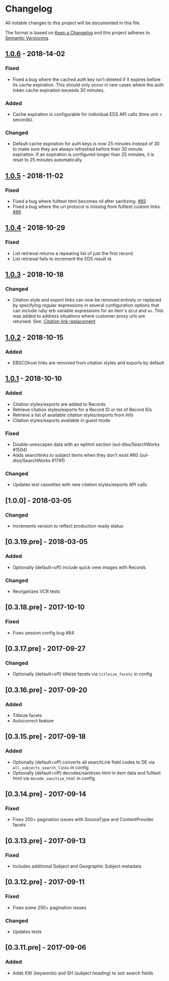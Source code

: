 # Changelog
All notable changes to this project will be documented in this file.

The format is based on [Keep a Changelog](http://keepachangelog.com/en/1.0.0/)
and this project adheres to [Semantic Versioning](http://semver.org/spec/v2.0.0.html). 

## [1.0.6] - 2018-14-02
### Fixed
- Fixed a bug where the cached auth key isn't deleted if it expires before its cache expiration. This should only occur in rare cases where the auth token cache expiration exceeds 30 minutes.
### Added
- Cache expiration is configurable for individual EDS API calls (time unit = seconds).
### Changed
- Default cache expiration for auth keys is now 25 minutes instead of 30 to make sure they are always refreshed before their 30 minute expiration. If an expiration is configured longer than 25 minutes, it is reset to 25 minutes automatically.

## [1.0.5] - 2018-11-02
### Fixed
- Fixed a bug where fulltext html becomes nil after sanitizing. [#85](https://github.com/ebsco/edsapi-ruby/issues/85) 
- Fixed a bug where the url protocol is missing from fulltext custom links. [#86](https://github.com/ebsco/edsapi-ruby/issues/86)

## [1.0.4] - 2018-10-29
### Fixed
- List retrieval returns a repeating list of just the first record. 
- List retrieval fails to increment the EDS result id.

## [1.0.3] - 2018-10-18
### Changed
- Citation style and export links can now be removed entirely or replaced by specifying regular expressions in several configuration options that can include ruby erb variable expressions for an item's `dbid` and `an`. This was added to address situations where customer proxy urls are returned. See: [Citation link replacement](https://github.com/ebsco/edsapi-ruby/wiki/Citation-link-replacement)

## [1.0.2] - 2018-10-15
### Added
- EBSCOhost links are removed from citation styles and exports by default

## [1.0.1] - 2018-10-10
### Added
- Citation styles/exports are added to Records
- Retrieve citation styles/exports for a Record ID or list of Record IDs
- Retrieve a list of available citation styles/exports from Info
- Citation styles/exports available in guest mode
### Fixed
- Double-unescapes data with an ephtml section (sul-dlss/SearchWorks #1504)
- Adds searchlinks to subject items when they don't exist #80 (sul-dlss/SearchWorks #1791)
### Changed
- Updates test cassettes with new citation styles/exports API calls

## [1.0.0] - 2018-03-05
### Changed
- Increments version to reflect production ready status

## [0.3.19.pre] - 2018-03-05
### Added
- Optionally (default=off) include quick view images with Records
### Changed
- Reorganizes VCR tests

## [0.3.18.pre] - 2017-10-10
### Fixed
- Fixes session config bug #84

## [0.3.17.pre] - 2017-09-27
### Changed
- Optionally (default=off) titleize facets via `titleize_facets` in config

## [0.3.16.pre] - 2017-09-20
### Added
- Titleize facets
- Autocorrect feature

## [0.3.15.pre] - 2017-09-18
### Added
- Optionally (default=off) converts all searchLink field codes to DE via `all_subjects_search_links` in config
- Optionally (default=off) decodes/sanitizes html in item data and fulltext html via `decode_sanitize_html` in config

## [0.3.14.pre] - 2017-09-14
### Fixed
- Fixes 250+ pagination issues with SourceType and ContentProvider facets

## [0.3.13.pre] - 2017-09-13
### Fixed
- Includes additional Subject and Geographic Subject metadata

## [0.3.12.pre] - 2017-09-11
### Fixed
- Fixes some 250+ pagination issues
### Changed
- Updates tests

## [0.3.11.pre] - 2017-09-06
### Added
- Adds KW (keywords) and SH (subject heading) to solr search fields

[1.0.6]: https://github.com/ebsco/edsapi-ruby/compare/1.0.5...1.0.6
[1.0.5]: https://github.com/ebsco/edsapi-ruby/compare/1.0.4...1.0.5
[1.0.4]: https://github.com/ebsco/edsapi-ruby/compare/1.0.3...1.0.4
[1.0.3]: https://github.com/ebsco/edsapi-ruby/compare/1.0.2...1.0.3
[1.0.2]: https://github.com/ebsco/edsapi-ruby/compare/1.0.1...1.0.2
[1.0.1]: https://github.com/ebsco/edsapi-ruby/compare/1.0.0...1.0.1
